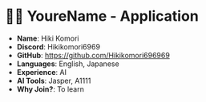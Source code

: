 
#  🧑‍💻 YoureName - Application

- **Name**: Hiki Komori 
- **Discord**: Hikikomori6969
- **GitHub**: https://github.com/Hikikomori696969
- **Languages**: English, Japanese
- **Experience**: AI
- **AI Tools**: Jasper, A1111
- **Why Join?**: To learn
